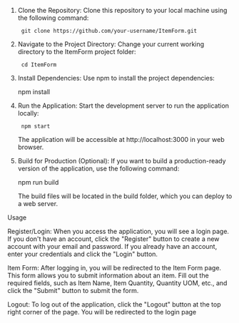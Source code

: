 1. Clone the Repository: Clone this repository to your local machine using the following command:
        
        git clone https://github.com/your-username/ItemForm.git

2. Navigate to the Project Directory: Change your current working directory to the ItemForm project folder:

        cd ItemForm

3.  Install Dependencies: Use npm to install the project dependencies:

    npm install

4. Run the Application: Start the development server to run the application locally:

        npm start
    
    The application will be accessible at http://localhost:3000 in your web browser.

5. Build for Production (Optional): If you want to build a production-ready version of the application, use the following command:
   
    npm run build
     
     The build files will be located in the build folder, which you can deploy to a web server.






Usage

 Register/Login: When you access the application, you will see a login page. If you don't have an account, click the "Register" button to create a new account with your email and password. If you already have an account, enter your credentials and click the "Login" button.

 Item Form: After logging in, you will be redirected to the Item Form page. This form allows you to submit information about an item. Fill out the required fields, such as Item Name, Item Quantity, Quantity UOM, etc., and click the "Submit" button to submit the form.

 Logout: To log out of the application, click the "Logout" button at the top right corner of the page. You will be redirected to the login page


